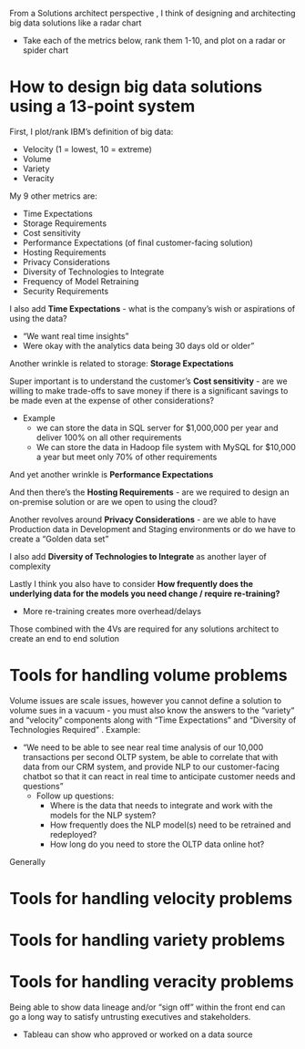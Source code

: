 From a Solutions architect perspective , I think of designing and architecting big data solutions like a radar chart
- Take each of the metrics below, rank them 1-10, and plot on a radar or spider chart
  
# How to design big data solutions using a 13-point system

First, I plot/rank IBM’s definition of big data:
* Velocity (1 = lowest, 10 = extreme)
* Volume
* Variety
* Veracity

My 9 other metrics are:
- Time Expectations
- Storage Requirements
- Cost sensitivity
- Performance Expectations (of final customer-facing solution)
- Hosting Requirements
- Privacy Considerations
- Diversity of Technologies to Integrate
- Frequency of Model Retraining
- Security Requirements

I also add **Time Expectations** - what is the company’s wish or aspirations of using the data?
- “We want real time insights”
- Were okay with the analytics data being 30 days old or older”

Another wrinkle is related to storage: **Storage Expectations**

Super important is to understand the customer’s **Cost sensitivity** - are we willing to make trade-offs to save money if there is a significant savings to be made even at the expense of other considerations?
- Example 
   - we can store the data in SQL server for $1,000,000 per year and deliver 100% on all other requirements 
   - We can store the data in Hadoop file system with MySQL for $10,000 a year but meet only 70% of other requirements 


And yet another wrinkle is **Performance Expectations**

And then there’s the **Hosting Requirements** - are we required to design an on-premise solution or are we open to using the cloud?

Another revolves around **Privacy Considerations** - are we able to have Production data in Development and Staging environments or do we have to create a “Golden data set” 

I also add **Diversity of Technologies to Integrate** as another layer of complexity

Lastly I think you also have to consider **How frequently does the underlying data for the models you need change / require re-training?**
- More re-training creates more overhead/delays

Those combined with the 4Vs are required for any solutions architect to create an end to end solution 

# Tools for handling volume problems
Volume issues are scale issues, however you cannot define a solution to volume sues in a vacuum - you must also know the answers to the “variety“ and “velocity” components along with “Time Expectations” and “Diversity of Technologies Required” . Example:
- “We need to be able to see near real time analysis of our 10,000 transactions per second OLTP system, be able to correlate that with data from our CRM system, and provide NLP to our customer-facing chatbot so that it can react in real time to anticipate customer needs and questions”
   - Follow up questions:
      - Where is the data that needs to integrate and work with the models for the NLP system?
      - How frequently does the NLP model(s) need to be retrained and redeployed?
      - How long do you need to store the OLTP data online hot?
      
Generally 


# Tools for handling velocity problems


# Tools for handling variety problems



# Tools for handling veracity problems
Being able to show data lineage and/or “sign off” within the front end can go a long way to satisfy untrusting executives and stakeholders. 
- Tableau can show who approved or worked on a data source

